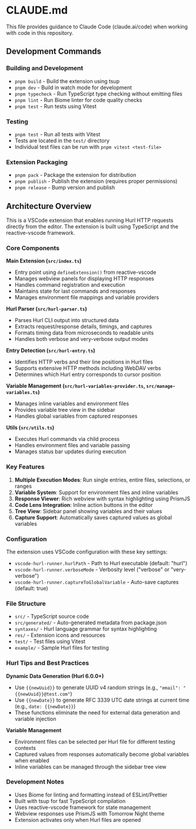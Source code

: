 # CLAUDE.md

This file provides guidance to Claude Code (claude.ai/code) when working with code in this repository.

## Development Commands

### Building and Development

- `pnpm build` - Build the extension using tsup
- `pnpm dev` - Build in watch mode for development
- `pnpm typecheck` - Run TypeScript type checking without emitting files
- `pnpm lint` - Run Biome linter for code quality checks
- `pnpm test` - Run tests using Vitest

### Testing

- `pnpm test` - Run all tests with Vitest
- Tests are located in the `test/` directory
- Individual test files can be run with `pnpm vitest <test-file>`

### Extension Packaging

- `pnpm pack` - Package the extension for distribution
- `pnpm publish` - Publish the extension (requires proper permissions)
- `pnpm release` - Bump version and publish

## Architecture Overview

This is a VSCode extension that enables running Hurl HTTP requests directly from the editor. The extension is built using TypeScript and the reactive-vscode framework.

### Core Components

**Main Extension (`src/index.ts`)**

- Entry point using `defineExtension()` from reactive-vscode
- Manages webview panels for displaying HTTP responses
- Handles command registration and execution
- Maintains state for last commands and responses
- Manages environment file mappings and variable providers

**Hurl Parser (`src/hurl-parser.ts`)**

- Parses Hurl CLI output into structured data
- Extracts request/response details, timings, and captures
- Formats timing data from microseconds to readable units
- Handles both verbose and very-verbose output modes

**Entry Detection (`src/hurl-entry.ts`)**

- Identifies HTTP verbs and their line positions in Hurl files
- Supports extensive HTTP methods including WebDAV verbs
- Determines which Hurl entry corresponds to cursor position

**Variable Management (`src/hurl-variables-provider.ts`, `src/manage-variables.ts`)**

- Manages inline variables and environment files
- Provides variable tree view in the sidebar
- Handles global variables from captured responses

**Utils (`src/utils.ts`)**

- Executes Hurl commands via child process
- Handles environment files and variable passing
- Manages status bar updates during execution

### Key Features

1. **Multiple Execution Modes**: Run single entries, entire files, selections, or ranges
2. **Variable System**: Support for environment files and inline variables
3. **Response Viewer**: Rich webview with syntax highlighting using PrismJS
4. **Code Lens Integration**: Inline action buttons in the editor
5. **Tree View**: Sidebar panel showing variables and their values
6. **Capture Support**: Automatically saves captured values as global variables

### Configuration

The extension uses VSCode configuration with these key settings:

- `vscode-hurl-runner.hurlPath` - Path to Hurl executable (default: "hurl")
- `vscode-hurl-runner.verboseMode` - Verbosity level ("verbose" or "very-verbose")
- `vscode-hurl-runner.captureToGlobalVariable` - Auto-save captures (default: true)

### File Structure

- `src/` - TypeScript source code
- `src/generated/` - Auto-generated metadata from package.json
- `syntaxes/` - Hurl language grammar for syntax highlighting
- `res/` - Extension icons and resources
- `test/` - Test files using Vitest
- `example/` - Sample Hurl files for testing

### Hurl Tips and Best Practices

**Dynamic Data Generation (Hurl 6.0.0+)**

- Use `{{newUuid}}` to generate UUID v4 random strings (e.g., `"email": "{{newUuid}}@test.com"`)
- Use `{{newDate}}` to generate RFC 3339 UTC date strings at current time (e.g., `date: {{newDate}}`)
- These functions eliminate the need for external data generation and variable injection

**Variable Management**

- Environment files can be selected per Hurl file for different testing contexts
- Captured values from responses automatically become global variables when enabled
- Inline variables can be managed through the sidebar tree view

### Development Notes

- Uses Biome for linting and formatting instead of ESLint/Prettier
- Built with tsup for fast TypeScript compilation
- Uses reactive-vscode framework for state management
- Webview responses use PrismJS with Tomorrow Night theme
- Extension activates only when Hurl files are opened
